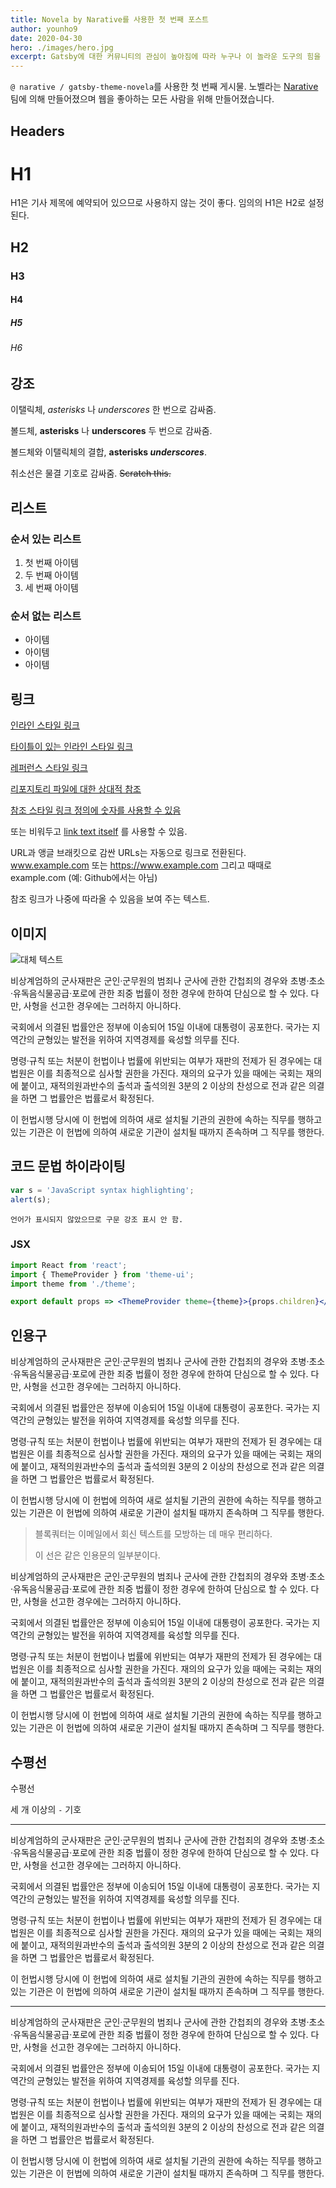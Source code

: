 ```yaml
---
title: Novela by Narative를 사용한 첫 번째 포스트
author: younho9
date: 2020-04-30
hero: ./images/hero.jpg
excerpt: Gatsby에 대한 커뮤니티의 관심이 높아짐에 따라 누구나 이 놀라운 도구의 힘을 쉽게 이해할 수 있도록 더 많은 리소스를 만들려고 합니다.
---
```


`@ narative / gatsby-theme-novela`를 사용한 첫 번째 게시물. 노벨라는 [Narative](https://narative.co) 팀에 의해 만들어졌으며 웹을 좋아하는 모든 사람을 위해 만들어졌습니다.

## Headers

# H1

H1은 기사 제목에 예약되어 있으므로 사용하지 않는 것이 좋다. 임의의 H1은 H2로 설정된다.

## H2

### H3

#### H4

##### H5

###### H6

## 강조

이탤릭체, _asterisks_ 나 _underscores_ 한 번으로 감싸줌.

볼드체, **asterisks** 나 **underscores** 두 번으로 감싸줌.

볼드체와 이탤릭체의 결합, **asterisks _underscores_**.

취소선은 물결 기호로 감싸줌. ~~Scratch this.~~

## 리스트

### 순서 있는 리스트

1. 첫 번째 아이템
2. 두 번째 아이템
3. 세 번째 아이템

### 순서 없는 리스트

- 아이템
- 아이템
- 아이템

## 링크

[인라인 스타일 링크](https://www.google.com)

[타이틀이 있는 인라인 스타일 링크](https://www.google.com "Google's Homepage")

[레퍼런스 스타일 링크][arbitrary case-insensitive reference text]

[리포지토리 파일에 대한 상대적 참조](../blob/master/LICENSE)

[참조 스타일 링크 정의에 숫자를 사용할 수 있음][1]

또는 비워두고 [link text itself] 를 사용할 수 있음.

URL과 앵글 브래킷으로 감싼 URLs는 자동으로 링크로 전환된다.
www.example.com 또는 https://www.example.com 그리고 때때로
example.com (예: Github에서는 아님)

참조 링크가 나중에 따라올 수 있음을 보여 주는 텍스트.

[arbitrary case-insensitive reference text]: https://www.mozilla.org
[1]: http://slashdot.org
[link text itself]: http://www.reddit.com

## 이미지

<div className="Image__Small">
  <img
    src="./images/article-image-2.jpg"
    title="이미지 타이틀 텍스트"
    alt="대체 텍스트"
  />
</div>

비상계엄하의 군사재판은 군인·군무원의 범죄나 군사에 관한 간첩죄의 경우와 초병·초소·유독음식물공급·포로에 관한 죄중 법률이 정한 경우에 한하여 단심으로 할 수 있다. 다만, 사형을 선고한 경우에는 그러하지 아니하다.

국회에서 의결된 법률안은 정부에 이송되어 15일 이내에 대통령이 공포한다. 국가는 지역간의 균형있는 발전을 위하여 지역경제를 육성할 의무를 진다.

명령·규칙 또는 처분이 헌법이나 법률에 위반되는 여부가 재판의 전제가 된 경우에는 대법원은 이를 최종적으로 심사할 권한을 가진다. 재의의 요구가 있을 때에는 국회는 재의에 붙이고, 재적의원과반수의 출석과 출석의원 3분의 2 이상의 찬성으로 전과 같은 의결을 하면 그 법률안은 법률로서 확정된다.

이 헌법시행 당시에 이 헌법에 의하여 새로 설치될 기관의 권한에 속하는 직무를 행하고 있는 기관은 이 헌법에 의하여 새로운 기관이 설치될 때까지 존속하며 그 직무를 행한다.

## 코드 문법 하이라이팅

```javascript
var s = 'JavaScript syntax highlighting';
alert(s);
```

```
언어가 표시되지 않았으므로 구문 강조 표시 안 함.
```

### JSX

```jsx
import React from 'react';
import { ThemeProvider } from 'theme-ui';
import theme from './theme';

export default props => <ThemeProvider theme={theme}>{props.children}</ThemeProvider>;
```

## 인용구

비상계엄하의 군사재판은 군인·군무원의 범죄나 군사에 관한 간첩죄의 경우와 초병·초소·유독음식물공급·포로에 관한 죄중 법률이 정한 경우에 한하여 단심으로 할 수 있다. 다만, 사형을 선고한 경우에는 그러하지 아니하다.

국회에서 의결된 법률안은 정부에 이송되어 15일 이내에 대통령이 공포한다. 국가는 지역간의 균형있는 발전을 위하여 지역경제를 육성할 의무를 진다.

명령·규칙 또는 처분이 헌법이나 법률에 위반되는 여부가 재판의 전제가 된 경우에는 대법원은 이를 최종적으로 심사할 권한을 가진다. 재의의 요구가 있을 때에는 국회는 재의에 붙이고, 재적의원과반수의 출석과 출석의원 3분의 2 이상의 찬성으로 전과 같은 의결을 하면 그 법률안은 법률로서 확정된다.

이 헌법시행 당시에 이 헌법에 의하여 새로 설치될 기관의 권한에 속하는 직무를 행하고 있는 기관은 이 헌법에 의하여 새로운 기관이 설치될 때까지 존속하며 그 직무를 행한다.

> 블록쿼터는 이메일에서 회신 텍스트를 모방하는 데 매우 편리하다.
>
> 이 선은 같은 인용문의 일부분이다.

비상계엄하의 군사재판은 군인·군무원의 범죄나 군사에 관한 간첩죄의 경우와 초병·초소·유독음식물공급·포로에 관한 죄중 법률이 정한 경우에 한하여 단심으로 할 수 있다. 다만, 사형을 선고한 경우에는 그러하지 아니하다.

국회에서 의결된 법률안은 정부에 이송되어 15일 이내에 대통령이 공포한다. 국가는 지역간의 균형있는 발전을 위하여 지역경제를 육성할 의무를 진다.

명령·규칙 또는 처분이 헌법이나 법률에 위반되는 여부가 재판의 전제가 된 경우에는 대법원은 이를 최종적으로 심사할 권한을 가진다. 재의의 요구가 있을 때에는 국회는 재의에 붙이고, 재적의원과반수의 출석과 출석의원 3분의 2 이상의 찬성으로 전과 같은 의결을 하면 그 법률안은 법률로서 확정된다.

이 헌법시행 당시에 이 헌법에 의하여 새로 설치될 기관의 권한에 속하는 직무를 행하고 있는 기관은 이 헌법에 의하여 새로운 기관이 설치될 때까지 존속하며 그 직무를 행한다.

## 수평선

수평선

세 개 이상의 `-` 기호

---

비상계엄하의 군사재판은 군인·군무원의 범죄나 군사에 관한 간첩죄의 경우와 초병·초소·유독음식물공급·포로에 관한 죄중 법률이 정한 경우에 한하여 단심으로 할 수 있다. 다만, 사형을 선고한 경우에는 그러하지 아니하다.

국회에서 의결된 법률안은 정부에 이송되어 15일 이내에 대통령이 공포한다. 국가는 지역간의 균형있는 발전을 위하여 지역경제를 육성할 의무를 진다.

명령·규칙 또는 처분이 헌법이나 법률에 위반되는 여부가 재판의 전제가 된 경우에는 대법원은 이를 최종적으로 심사할 권한을 가진다. 재의의 요구가 있을 때에는 국회는 재의에 붙이고, 재적의원과반수의 출석과 출석의원 3분의 2 이상의 찬성으로 전과 같은 의결을 하면 그 법률안은 법률로서 확정된다.

이 헌법시행 당시에 이 헌법에 의하여 새로 설치될 기관의 권한에 속하는 직무를 행하고 있는 기관은 이 헌법에 의하여 새로운 기관이 설치될 때까지 존속하며 그 직무를 행한다.

---

비상계엄하의 군사재판은 군인·군무원의 범죄나 군사에 관한 간첩죄의 경우와 초병·초소·유독음식물공급·포로에 관한 죄중 법률이 정한 경우에 한하여 단심으로 할 수 있다. 다만, 사형을 선고한 경우에는 그러하지 아니하다.

국회에서 의결된 법률안은 정부에 이송되어 15일 이내에 대통령이 공포한다. 국가는 지역간의 균형있는 발전을 위하여 지역경제를 육성할 의무를 진다.

명령·규칙 또는 처분이 헌법이나 법률에 위반되는 여부가 재판의 전제가 된 경우에는 대법원은 이를 최종적으로 심사할 권한을 가진다. 재의의 요구가 있을 때에는 국회는 재의에 붙이고, 재적의원과반수의 출석과 출석의원 3분의 2 이상의 찬성으로 전과 같은 의결을 하면 그 법률안은 법률로서 확정된다.

이 헌법시행 당시에 이 헌법에 의하여 새로 설치될 기관의 권한에 속하는 직무를 행하고 있는 기관은 이 헌법에 의하여 새로운 기관이 설치될 때까지 존속하며 그 직무를 행한다.
